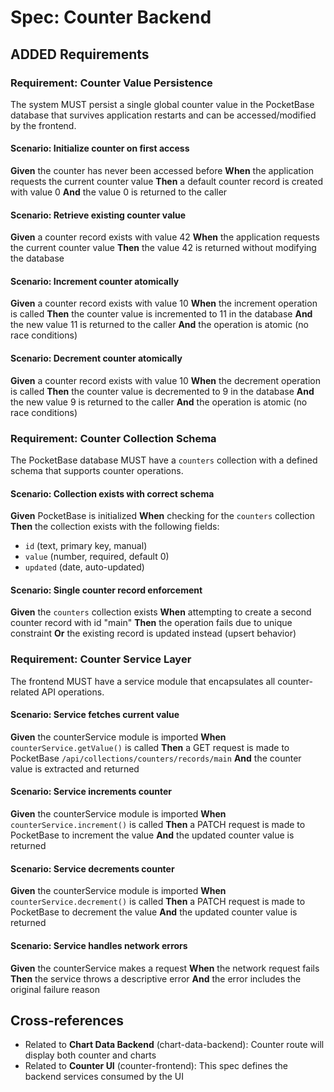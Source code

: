 # Spec: Counter Backend

## ADDED Requirements

### Requirement: Counter Value Persistence
The system MUST persist a single global counter value in the PocketBase database that survives application restarts and can be accessed/modified by the frontend.

#### Scenario: Initialize counter on first access
**Given** the counter has never been accessed before
**When** the application requests the current counter value
**Then** a default counter record is created with value 0
**And** the value 0 is returned to the caller

#### Scenario: Retrieve existing counter value
**Given** a counter record exists with value 42
**When** the application requests the current counter value
**Then** the value 42 is returned without modifying the database

#### Scenario: Increment counter atomically
**Given** a counter record exists with value 10
**When** the increment operation is called
**Then** the counter value is incremented to 11 in the database
**And** the new value 11 is returned to the caller
**And** the operation is atomic (no race conditions)

#### Scenario: Decrement counter atomically
**Given** a counter record exists with value 10
**When** the decrement operation is called
**Then** the counter value is decremented to 9 in the database
**And** the new value 9 is returned to the caller
**And** the operation is atomic (no race conditions)

### Requirement: Counter Collection Schema
The PocketBase database MUST have a `counters` collection with a defined schema that supports counter operations.

#### Scenario: Collection exists with correct schema
**Given** PocketBase is initialized
**When** checking for the `counters` collection
**Then** the collection exists with the following fields:
- `id` (text, primary key, manual)
- `value` (number, required, default 0)
- `updated` (date, auto-updated)

#### Scenario: Single counter record enforcement
**Given** the `counters` collection exists
**When** attempting to create a second counter record with id "main"
**Then** the operation fails due to unique constraint
**Or** the existing record is updated instead (upsert behavior)

### Requirement: Counter Service Layer
The frontend MUST have a service module that encapsulates all counter-related API operations.

#### Scenario: Service fetches current value
**Given** the counterService module is imported
**When** `counterService.getValue()` is called
**Then** a GET request is made to PocketBase `/api/collections/counters/records/main`
**And** the counter value is extracted and returned

#### Scenario: Service increments counter
**Given** the counterService module is imported
**When** `counterService.increment()` is called
**Then** a PATCH request is made to PocketBase to increment the value
**And** the updated counter value is returned

#### Scenario: Service decrements counter
**Given** the counterService module is imported
**When** `counterService.decrement()` is called
**Then** a PATCH request is made to PocketBase to decrement the value
**And** the updated counter value is returned

#### Scenario: Service handles network errors
**Given** the counterService makes a request
**When** the network request fails
**Then** the service throws a descriptive error
**And** the error includes the original failure reason

## Cross-references
- Related to **Chart Data Backend** (chart-data-backend): Counter route will display both counter and charts
- Related to **Counter UI** (counter-frontend): This spec defines the backend services consumed by the UI
